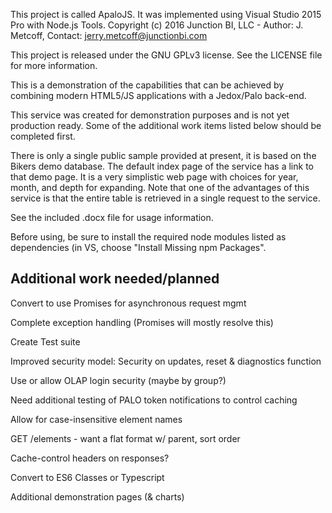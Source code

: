 ﻿This project is called ApaloJS. It was implemented using Visual Studio 2015 Pro with Node.js Tools. 
Copyright (c) 2016 Junction BI, LLC - Author: J. Metcoff, Contact: jerry.metcoff@junctionbi.com

This project is released under the GNU GPLv3 license. See the LICENSE file for more information.

This is a demonstration of the capabilities that can be achieved by combining modern HTML5/JS applications with a Jedox/Palo back-end.

This service was created for demonstration purposes and is not yet production ready. Some of the additional work items listed below should be completed first.

There is only a single public sample provided at present, it is based on the Bikers demo database. The default index page of the service has a link to that demo page. It is a very simplistic web page with choices for year, month, and depth for expanding. Note that one of the advantages of this service is that the entire table is retrieved in a single request to the service.

See the included .docx file for usage information.

Before using, be sure to install the required node modules listed as dependencies (in VS, choose "Install Missing npm Packages".

Additional work needed/planned
-------------------------------------------
Convert to use Promises for asynchronous request mgmt

Complete exception handling (Promises will  mostly resolve this)

Create Test suite

Improved security model: Security on updates, reset & diagnostics function

Use or allow OLAP login security (maybe by group?)

Need additional testing of PALO token notifications to control caching

Allow for case-insensitive element names

GET /elements - want a flat format w/ parent, sort order

Cache-control headers on responses?

Convert to ES6 Classes or Typescript

Additional demonstration pages (& charts)
